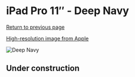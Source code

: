 # iPad Pro 11″ - Deep Navy

[Return to previous page](/ipad_pro4)

[High-resolution image from Apple](https://store.storeimages.cdn-apple.com/8756/as-images.apple.com/is/MJMC3?wid=4500&hei=4500&fmt=png)

<div style="width: 500px"><img src="/almost_uncompressed/MJMC3.webp" alt="Deep Navy"></div>

## Under construction
